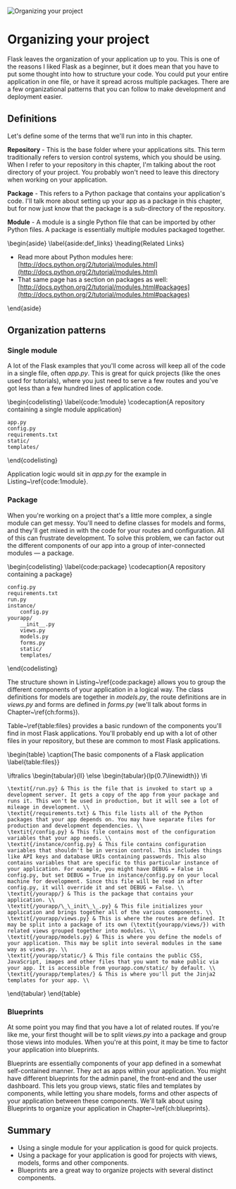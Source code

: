 ![Organizing your project](images/4.png)

# Organizing your project

Flask leaves the organization of your application up to you. This is one of the reasons I liked Flask as a beginner, but it does mean that you have to put some thought into how to structure your code. You could put your entire application in one file, or have it spread across multiple packages. There are a few organizational patterns that you can follow to make development and deployment easier.

## Definitions

Let's define some of the terms that we'll run into in this chapter.

**Repository** - This is the base folder where your applications sits. This term traditionally refers to version control systems, which you should be using. When I refer to your repository in this chapter, I'm talking about the root directory of your project. You probably won't need to leave this directory when working on your application.

**Package** - This refers to a Python package that contains your application's code. I'll talk more about setting up your app as a package in this chapter, but for now just know that the package is a sub-directory of the repository.

**Module** - A module is a single Python file that can be imported by other Python files. A package is essentially multiple modules packaged together.

\begin{aside}
\label{aside:def_links}
\heading{Related Links}

- Read more about Python modules here: [http://docs.python.org/2/tutorial/modules.html](http://docs.python.org/2/tutorial/modules.html)
- That same page has a section on packages as well: [http://docs.python.org/2/tutorial/modules.html#packages](http://docs.python.org/2/tutorial/modules.html#packages)

\end{aside}

## Organization patterns

### Single module

A lot of the Flask examples that you'll come across will keep all of the code in a single file, often _app.py_. This is great for quick projects (like the ones used for tutorials), where you just need to serve a few routes and you've got less than a few hundred lines of application code.

\begin{codelisting}
\label{code:1module}
\codecaption{A repository containing a single module application}
```
app.py
config.py
requirements.txt
static/
templates/
```
\end{codelisting}

Application logic would sit in _app.py_ for the example in Listing~\ref{code:1module}. 

### Package

When you're working on a project that's a little more complex, a single module can get messy. You'll need to define classes for models and forms, and they'll get mixed in with the code for your routes and configuration. All of this can frustrate development. To solve this problem, we can factor out the different components of our app into a group of inter-connected modules — a package.

\begin{codelisting}
\label{code:package}
\codecaption{A repository containing a package}
```
config.py
requirements.txt
run.py
instance/
    config.py
yourapp/
    __init__.py
    views.py
    models.py
    forms.py
    static/
    templates/
```
\end{codelisting}


The structure shown in Listing~\ref{code:package} allows you to group the different components of your application in a logical way. The class definitions for models are together in _models.py_, the route definitions are in _views.py_ and forms are defined in _forms.py_ (we'll talk about forms in Chapter~\ref{ch:forms}).

Table~\ref{table:files} provides a basic rundown of the components you'll find in most Flask applications. You'll probably end up with a lot of other files in your repository, but these are common to most Flask applications.

\begin{table}
\caption{The basic components of a Flask application \label{table:files}}

\iftralics
   \begin{tabular}{ll}
\else
   \begin{tabular}{lp{0.7\linewidth}}
\fi

    \textit{/run.py} & This is the file that is invoked to start up a development server. It gets a copy of the app from your package and runs it. This won't be used in production, but it will see a lot of mileage in development. \\
    \textit{/requirements.txt} & This file lists all of the Python packages that your app depends on. You may have separate files for production and development dependencies. \\
    \textit{/config.py} & This file contains most of the configuration variables that your app needs. \\
    \textit{/instance/config.py} & This file contains configuration variables that shouldn't be in version control. This includes things like API keys and database URIs containing passwords. This also contains variables that are specific to this particular instance of your application. For example, you might have DEBUG = False in config.py, but set DEBUG = True in instance/config.py on your local machine for development. Since this file will be read in after config.py, it will override it and set DEBUG = False. \\
    \textit{/yourapp/} & This is the package that contains your application. \\
    \textit{/yourapp/\_\_init\_\_.py} & This file initializes your application and brings together all of the various components. \\
    \textit{/yourapp/views.py} & This is where the routes are defined. It may be split into a package of its own (\textit{yourapp/views/}) with related views grouped together into modules. \\
    \textit{/yourapp/models.py} & This is where you define the models of your application. This may be split into several modules in the same way as views.py. \\
    \textit{/yourapp/static/} & This file contains the public CSS, JavaScript, images and other files that you want to make public via your app. It is accessible from yourapp.com/static/ by default. \\
    \textit{/yourapp/templates/} & This is where you'll put the Jinja2 templates for your app. \\

\end{tabular}
\end{table}

### Blueprints

At some point you may find that you have a lot of related routes. If you're like me, your first thought will be to split _views.py_ into a package and group those views into modules. When you're at this point, it may be time to factor your application into blueprints.

Blueprints are essentially components of your app defined in a somewhat self-contained manner. They act as apps within your application. You might have different blueprints for the admin panel, the front-end and the user dashboard. This lets you group views, static files and templates by components, while letting you share models, forms and other aspects of your application between these components. We'll talk about using Blueprints to organize your application in Chapter~\ref{ch:blueprints}.

## Summary

* Using a single module for your application is good for quick projects.
* Using a package for your application is good for projects with views, models, forms and other components.
* Blueprints are a great way to organize projects with several distinct components.
